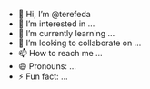 - 👋 Hi, I’m @terefeda
- 👀 I’m interested in ...
- 🌱 I’m currently learning ...
- 💞️ I’m looking to collaborate on ...
- 📫 How to reach me ...
- 😄 Pronouns: ...
- ⚡ Fun fact: ...

<!---s
terefeda/terefeda is a ✨ special ✨ repository because its `README.md` (this file) appears on your GitHub profile.
You can click the Preview link to take a look at your changes.sf
--->
